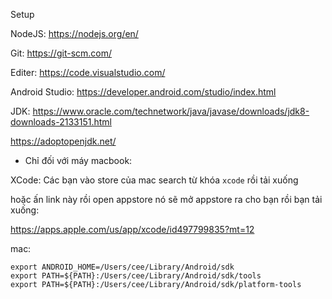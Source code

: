 Setup

NodeJS: https://nodejs.org/en/

Git: https://git-scm.com/

Editer: https://code.visualstudio.com/

Android Studio: https://developer.android.com/studio/index.html

JDK: https://www.oracle.com/technetwork/java/javase/downloads/jdk8-downloads-2133151.html

https://adoptopenjdk.net/


* Chỉ đối với máy macbook:

XCode: Các bạn vào store của mac search từ khóa `xcode` rồi tải xuống

hoặc ấn link này rồi open appstore nó sẽ mở appstore ra cho bạn rồi bạn tải xuống:

https://apps.apple.com/us/app/xcode/id497799835?mt=12


mac:

```
export ANDROID_HOME=/Users/cee/Library/Android/sdk
export PATH=${PATH}:/Users/cee/Library/Android/sdk/tools
export PATH=${PATH}:/Users/cee/Library/Android/sdk/platform-tools
```
